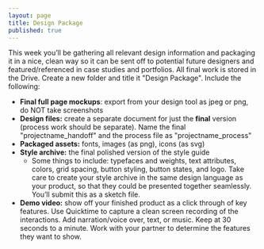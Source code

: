 ```yaml
---
layout: page
title: Design Package
published: true
---
```


This week you’ll be gathering all relevant design information and packaging it in a nice, clean way so it can be sent off to potential future designers and featured/referenced in case studies and portfolios. All final work is stored in the Drive. Create a new folder and title it "Design Package". Include the following:

* **Final full page mockups**: export from your design tool as jpeg or png, do NOT take screenshots
* **Design files:** create a separate document for just the **final** version (process work should be separate). Name the final "projectname_handoff" and the process file as "projectname_process"
* **Packaged assets:** fonts, images (as png), icons (as svg)
* **Style archive:** the final polished version of the style guide
  * Some things to include: typefaces and weights, text attributes, colors, grid spacing, button styling, button states, and logo. Take care to create your style archive in the same design language as your product, so that they could be presented together seamlessly. You’ll submit this as a sketch file.
* **Demo video:** show off your finished product as a click through of key features. Use Quicktime to capture a clean screen recording of the interactions. Add narration/voice over, text, or music. Keep at 30 seconds to a minute. Work with your partner to determine the features they want to show. 

